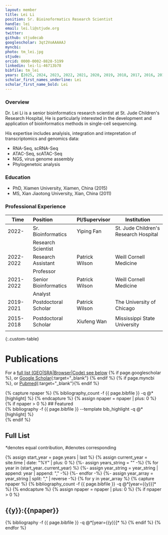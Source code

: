```yaml
---
layout: member
title: Lei Li
position: Sr. Bioinoformatics Research Scientist
handle: lei
email: lei.li@stjude.org
twitter:
github: stjudecab
googlescholar: 3qt2VoAAAAAJ
myncbi: 
photo: tm_lei.jpg
stjude: 
orcid: 0000-0002-8828-5199
linkedin: lei-li-46713b78
bibfile: tm_lei
years: [2025, 2024, 2023, 2022, 2021, 2020, 2019, 2018, 2017, 2016, 2015]
scholar_first_names_underline: Lei
scholar_first_name_bold: Lei
---
```


### Overview
Dr. Lei Li is a senior bioinformatics research scientist at St. Jude Children's Research Hospital, He is particularly interested in the development and application of bioinformatics methods in single-cell sequencing.

His expertise includes analyisis, integration and intepretation of transcriptomics and genomics data:

- RNA-Seq, scRNA-Seq
- ATAC-Seq, scATAC-Seq
- NGS, virus genome assembly
- Phylogenetoic analysis


### Education
- PhD,  Xiamen University, Xiamen, China (2015)
- MS, Xian Jiaotong University, Xian, China (2011)

### Professional Experience

Time        | Position                   | PI/Supervisor    | Institution                                   |
----------- | :-----------               | -----------      | -----------                                   |
2022-       | Sr. Bioinformatics         | Yiping Fan       | St. Jude Children's Research Hospital         |
            | Research Scientist         |                  |                                               |
2022-2022   | Research Assistant         | Patrick Wilson   | Weill Cornell Medicine                        |
            | Professor                  |                  |                                               |
2021-2022   | Senior Bioinformatics      | Patrick Wilson   | Weill Cornell Medicine                        |
            | Analyst                    |                  |                                               |
2019-2021   | Postdoctoral Scholar       | Patrick Wilson   | The University of Chicago                     |
            |                            |                  |                                               |
2015-2018   | Postdoctoral Scholar       | Xiufeng Wan      | Mississippi State University                  |
            |                            |                  |                                               |

{:.custom-table}

<!--more-->

# Publications

For a [full list (GEO\|SRA\|Browser\|Code) see below](#full-list)
{% if page.googlescholar %}, or [Google Scholar](https://scholar.google.com/citations?user={{page.googlescholar}}){:target="_blank"}
{% endif %} {% if page.myncbi %}, or [Pubmed](https://www.ncbi.nlm.nih.gov/myncbi/{{page.myncbi}}/bibliography/public/){:target="_blank"}{% endif %}


<div class="row">
  {% capture npaper %}
    {% bibliography_count -f {{ page.bibfile }} -q @*[highlight] %}
  {% endcapture %}
  {% assign npaper = npaper | plus: 0 %}
  {% if npaper > 0 %}
## Featured

<div class="publications_highlight">
  {% bibliography -f {{ page.bibfile }} --template bib_highlight -q @*[highlight] %}
</div>
{% endif %}

</div>

## Full List

<nobr><em>*</em>denotes equal contribution, <em>#</em>denotes corresponding</nobr>

<div class="publications">
{% assign start_year = page.years | last %}
{% assign current_year = site.time | date: "%Y" | plus: 0 %}
{%- assign years_string = "" -%}
{% for year in (start_year..current_year) %}
    {%- assign year_string = year_string | append: year | append: "," -%}
{%- endfor -%}
{%- assign year_array = year_string | split: "," | reverse -%}
{% for y in year_array %}
  {% capture npaper %}
    {% bibliography_count -f {{ page.bibfile }} -q @*[year={{y}}]* %}
  {% endcapture %}
  {% assign npaper = npaper | plus: 0 %}
  {% if npaper > 0 %}
  <h2 class="year">{{y}}:{{npaper}}</h2>
  {% bibliography -f {{ page.bibfile }} -q @*[year={{y}}]* %}
  {% endif %}
{% endfor %}
</div>
